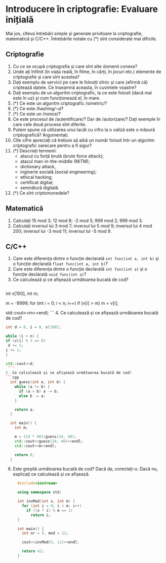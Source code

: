 # Introducere în criptografie: Evaluare inițială

Mai jos, cîteva întrebări simple și generale privitoare la criptografie,
matematică și C/C++. Întrebările notate cu (*) sînt considerate mai dificile.

## Criptografie
1. Cu ce se ocupă criptografia și care sînt alte domenii conexe?
2. Unde ați întîlnit (în viața reală, în filme, în cărți, în jocuri etc.)
   elemente de criptografie și care sînt acestea?
3. Dați exemplu de servicii pe care le folosiți zilnic și care (afirmă că)
   criptează datele. Ce înseamnă aceasta, în cuvintele voastre?
4. Dați exemplu de un algoritm criptografic, la ce este folosit (dacă mai
   este în uz) și cum funcționează el, în mare.
5. (*) Ce este un algoritm criptografic /simetric/?
6. (*) Ce este /hashing/-ul?
7. (*) Ce este un /nonce/?
8. Ce este procesul de /autentificare/? Dar de /autorizare/? Dați exemple
   în care cele două procese sînt diferite.
9. Putem spune că utilizarea unui lacăt cu cifru la o valiză
   este o măsură criptografică? Argumentați.
10. Cîte cifre apreciați că trebuie să aibă un număr folosit într-un algoritm
	criptografic oarecare pentru a fi sigur?
11. (*) Descrieți termenii:
	- atacul cu forță brută (brute force attack);
	- atacul man-in-the-middle (MiTM);
	- dictionary attack,
	- inginerie socială	(social engineering);
	- ethical hacking;
	- certificat digital;
	- semnătură digitală.
12. (*) Ce sînt criptomonedele?


## Matematică
1. Calculați 15 mod 3; 12 mod 8; -2 mod 5; 999 mod 2; 999 mod 3.
2. Calculați inversul lui 3 mod 7; inversul lui 5 mod 9; inversul lui 4 mod 200;
   inversul lui -3 mod 11; inversul lui -5 mod 9.

## C/C++
1. Care este diferența dintre o funcție declarată `int func(int a, int b)` și o
   funcție declarată `float func(int a, int b)`?
2. Care este diferența dintre o funcție declarată `int func(int a)` și o funcție
   declarată `void func(int a)`?
3. Ce calculează și ce afișează următoarea bucată de cod?
   ```cpp
int v[100], int m;
	
m = -9999;
for (int i = 0; i < n; i++)
if (v[i] > m)
m = v[i];
	
std::cout<<m<<endl;
	```
4. Ce calculează și ce afișează următoarea bucată de cod?
   ```cpp 
int d = 0, i = 0, v[100];
   
while (i < n) {
  if (v[i] % 3 == 0)
	d += 1;
  i += 1;
 }

std::cout<<d;
	```
5. Ce calculează și ce afișează următoarea bucată de cod?
   ```cpp
	 int guess(int a, int b) {
	   while (a != b) {
		 if (a > b) a -= b;
		 else b -= a;
	   }

	   return a;
	 }

	 int main() {
	   int m;

	   m = (24 * 40)/guess(24, 40);
	   std::cout<<guess(24, 40)<<endl;
	   std::cout<<m<<endl;

	   return 0;
	 }
   ```
6. Este greșită următoarea bucată de cod? Dacă da, corectați-o.
   Dacă nu, explicați ce calculează și ce afișează.
   ```cpp
	 #include<iostream>

	 using namespace std;

	 int invMod(int x, int m) {
	   for (int i = 0; i < m; i++)
		 if ((x * i) % m == 1)
		   return i;
	 }

	 int main() {
	   int nr = 5, mod = 11;

	   cout<<invMod(5, 11)<<endl;

	   return 42;
	 }
   ```
